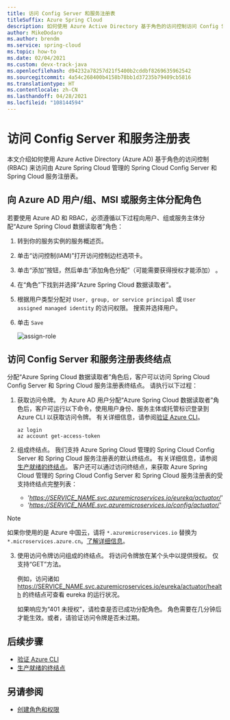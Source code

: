 ```yaml
---
title: 访问 Config Server 和服务注册表
titleSuffix: Azure Spring Cloud
description: 如何使用 Azure Active Directory 基于角色的访问控制访问 Config Server 和服务注册表终结点。
author: MikeDodaro
ms.author: brendm
ms.service: spring-cloud
ms.topic: how-to
ms.date: 02/04/2021
ms.custom: devx-track-java
ms.openlocfilehash: d94232a78257d21f5400b2cddbf8269635962542
ms.sourcegitcommit: 4a54c268400b4158b78bb1d37235b79409cb5816
ms.translationtype: HT
ms.contentlocale: zh-CN
ms.lasthandoff: 04/28/2021
ms.locfileid: "108144594"
---
```

# <a name="access-config-server-and-service-registry"></a>访问 Config Server 和服务注册表

本文介绍如何使用 Azure Active Directory (Azure AD) 基于角色的访问控制 (RBAC) 来访问由 Azure Spring Cloud 管理的 Spring Cloud Config Server 和 Spring Cloud 服务注册表。

## <a name="assign-role-to-azure-ad-usergroup-msi-or-service-principal"></a>向 Azure AD 用户/组、MSI 或服务主体分配角色

若要使用 Azure AD 和 RBAC，必须遵循以下过程向用户、组或服务主体分配“Azure Spring Cloud 数据读取者”角色：

1. 转到你的服务实例的服务概述页。

2. 单击“访问控制(IAM)”打开访问控制边栏选项卡。

3. 单击“添加”按钮，然后单击“添加角色分配”（可能需要获得授权才能添加） 。

4. 在“角色”下找到并选择“Azure Spring Cloud 数据读取者”。
5. 根据用户类型分配对 `User, group, or service principal` 或 `User assigned managed identity` 的访问权限。 搜索并选择用户。  
6. 单击 `Save`

   ![assign-role](media/access-data-plane-aad-rbac/assign-data-reader-role.png)

## <a name="access-config-server-and-service-registry-endpoints"></a>访问 Config Server 和服务注册表终结点

分配“Azure Spring Cloud 数据读取者”角色后，客户可以访问 Spring Cloud Config Server 和 Spring Cloud 服务注册表终结点。 请执行以下过程：

1. 获取访问令牌。 为 Azure AD 用户分配“Azure Spring Cloud 数据读取者”角色后，客户可运行以下命令，使用用户身份、服务主体或托管标识登录到 Azure CLI 以获取访问令牌。 有关详细信息，请参阅[验证 Azure CLI](/cli/azure/authenticate-azure-cli)。 

    ```azurecli
    az login
    az account get-access-token
    ```
2. 组成终结点。 我们支持 Azure Spring Cloud 管理的 Spring Cloud Config Server 和 Spring Cloud 服务注册表的默认终结点。 有关详细信息，请参阅[生产就绪的终结点](https://docs.spring.io/spring-boot/docs/current/reference/htmlsingle/#production-ready-endpoints)。 客户还可以通过访问终结点，来获取 Azure Spring Cloud 管理的 Spring Cloud Config Server 和 Spring Cloud 服务注册表的受支持终结点完整列表：

    * *'https://SERVICE_NAME.svc.azuremicroservices.io/eureka/actuator/'*
    * *'https://SERVICE_NAME.svc.azuremicroservices.io/config/actuator/'* 

>[!NOTE]
> 如果你使用的是 Azure 中国云，请将 `*.azuremicroservices.io` 替换为 `*.microservices.azure.cn`。[了解详细信息](/azure/china/resources-developer-guide#check-endpoints-in-azure)。

3. 使用访问令牌访问组成的终结点。 将访问令牌放在某个头中以提供授权。  仅支持“GET”方法。

    例如，访问诸如 https://SERVICE_NAME.svc.azuremicroservices.io/eureka/actuator/health 的终结点可查看 eureka 的运行状况。

    如果响应为“401 未授权”，请检查是否已成功分配角色。  角色需要在几分钟后才能生效。或者，请验证访问令牌是否未过期。

## <a name="next-steps"></a>后续步骤
* [验证 Azure CLI](/cli/azure/authenticate-azure-cli)
* [生产就绪的终结点](https://docs.spring.io/spring-boot/docs/current/reference/htmlsingle/#production-ready-endpoints)

## <a name="see-also"></a>另请参阅
* [创建角色和权限](how-to-permissions.md)
